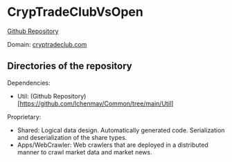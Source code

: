 # CrypTradeClubVsOpen

[Github Repository](https://github.com/GCHAIN2024/CrypTradeClubVsOpen)

Domain: [cryptradeclub.com](http://cryptradeclub.com/lander)

## Directories of the repository

Dependencies:
- Util: (Github Repository)[https://github.com/lchenmay/Common/tree/main/Util]

Proprietary:
- Shared: Logical data design. Automatically generated code. Serialization and deserialization of the share types.
- Apps/WebCrawler: Web crawlers that are deployed in a distributed manner to crawl market data and market news.
